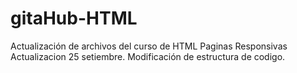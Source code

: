 # gitaHub-HTML
Actualización de archivos del curso de HTML Paginas Responsivas
Actualizacion 25 setiembre.  Modificación de estructura de codigo.
